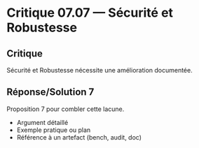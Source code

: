 # Critique 07.07 — Sécurité et Robustesse

## Critique
Sécurité et Robustesse nécessite une amélioration documentée.

## Réponse/Solution 7
Proposition 7 pour combler cette lacune.

- Argument détaillé
- Exemple pratique ou plan
- Référence à un artefact (bench, audit, doc)
